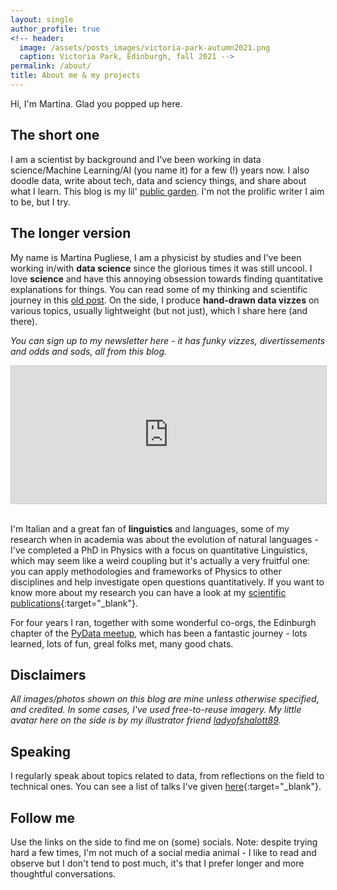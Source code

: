 ```yaml
---
layout: single
author_profile: true
<!-- header:
  image: /assets/posts_images/victoria-park-autumn2021.png
  caption: Victoria Park, Edinburgh, fall 2021 -->
permalink: /about/
title: About me & my projects
---
```


Hi, I'm Martina. Glad you popped up here.

## The short one

I am a scientist by background and I've been working in data science/Machine Learning/AI (you name it) for a few (!) years now. I also doodle data, write about tech, data and sciency things, and share about what I learn. This blog is my lil' [public garden](https://posit.co/resources/videos/your-public-garden/). I'm not the prolific writer I aim to be, but I try.

## The longer version

My name is Martina Pugliese, I am a physicist by studies and I've been working in/with **data science** since the glorious times it was still uncool. I love **science** and have this annoying obsession towards finding quantitative explanations for things. You can read some of my thinking and scientific journey in this <a href="{{ site.url }}/crossing-the-barriers" target="_blank">old post</a>. On the side, I produce **hand-drawn data vizzes** on various topics, usually lightweight (but not just), which I share here (and there).

*You can sign up to my newsletter here - it has funky vizzes, divertissements and odds and sods, all from this blog.*

<iframe
scrolling="no"
style="width:100%!important;height:220px;border:1px #ccc solid !important"
src="https://buttondown.email/martinapugliese?as_embed=true"
></iframe><br /><br />

I'm Italian and a great fan of **linguistics** and languages, some of my research when in academia was about the evolution of natural languages - I've completed a PhD in Physics with a focus on quantitative Linguistics, which may seem like a weird coupling but it's actually a very fruitful one: you can apply methodologies and frameworks of Physics to other disciplines and help investigate open questions quantitatively. If you want to know more about my research you can have a look at my [scientific publications](https://github.com/martinapugliese/martinapugliese/blob/main/scientific_publications.md){:target="_blank"}.

For four years I ran, together with some wonderful co-orgs, the Edinburgh chapter of the [PyData meetup](https://www.meetup.com/PyData-Edinburgh), which has been a fantastic journey - lots learned, lots of fun, greal folks met, many good chats. 

## Disclaimers

_All images/photos shown on this blog are mine unless otherwise specified, and credited. In some cases, I've used free-to-reuse imagery. My little avatar here on the side is by my illustrator friend <a href="https://www.instagram.com/ladyofshalott89/" target="_blank">ladyofshalott89</a>._

## Speaking

I regularly speak about topics related to data, from reflections on the field to technical ones. You can see a list of talks I've given [here](https://github.com/martinapugliese/martinapugliese/blob/main/speaking.md){:target="_blank"}.

## Follow me

Use the links on the side to find me on (some) socials. Note: despite trying hard a few times, I'm not much of a social media animal - I like to read and observe but I don't tend to post much, it's that I prefer longer and more thoughtful conversations.
